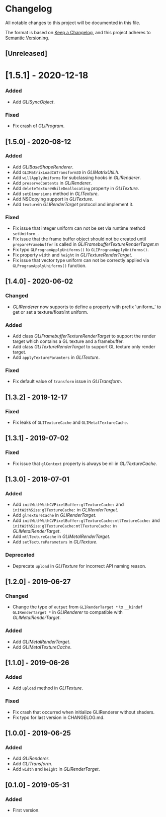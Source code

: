 # Changelog

All notable changes to this project will be documented in this file.

The format is based on [Keep a Changelog](https://keepachangelog.com/en/1.0.0/),
and this project adheres to [Semantic Versioning](https://semver.org/spec/v2.0.0.html).

## [Unreleased]

# [1.5.1] - 2020-12-18

### Added

- Add *GLISyncObject*.

### Fixed

- Fix crash of *GLIProgram*.

## [1.5.0] - 2020-08-12

### Added

- Add *GLIBaseShapeRenderer*.
- Add `GLIMatrixLoadCATransform3D` in *GLIMatrixUtil.h*.
- Add `willApplyUniforms` for subclassing hooks in *GLIRenderer*.
- Add `preserveContents` in *GLIRenderer*.
- Add `deleteTextureWhileDeallocating` property in *GLITexture*.
- Add `setDimensions` method in *GLITexture*.
- Add NSCopying support in *GLITexture*.
- Add `texture`in *GLIRenderTarget* protocol and implement it.

### Fixed

- Fix issue that integer uniform can not be set via runtime method `setUniform_`.
- Fix issue that the frame buffer object should not be created until `prepareFramebuffer` is called in *GLIFramebufferTextureRenderTarget.m*
- Fix typo `GLProgramApplyUniforms()` to `GLIProgramApplyUniforms()`.
- Fix property `width` and `height` in *GLITextureRenderTarget*.
- Fix issue that vector type uniform can not be correctly applied via `GLProgramApplyUniforms()` function.

## [1.4.0] - 2020-06-02

### Changed

- *GLIRenderer* now supports to define a property with prefix 'uniform_' to get or set a texture/float/int uniform.

### Added

- Add class *GLIFramebufferTextureRenderTarget* to support the render target which contains a GL texture and a framebuffer.
- Add class *GLITextureRenderTarget* to support GL texture only render target.
- Add `applyTextureParamters` in *GLITexture*.

### Fixed

- Fix default value of `transform` issue in *GLITransform*.

## [1.3.2] - 2019-12-17

### Fixed

- Fix leaks of `GLITextureCache` and `GLIMetalTextureCache`.

## [1.3.1] - 2019-07-02

### Fixed

- Fix issue that `glContext` property is always be nil in *GLITextureCache*.

## [1.3.0] - 2019-07-01

### Added

- Add `initWithWithCVPixelBuffer:glTextureCache:` and `initWithSize:glTextureCache:` in *GLIRenderTarget*.
- Add `glTextureCache` in *GLIRenderTarget*.
- Add `initWithWithCVPixelBuffer:glTextureCache:mtlTextureCache:` and `initWithSize:glTextureCache:mtlTextureCache:` in *GLIMetalRenderTarget*.
- Add `mtlTextureCache` in *GLIMetalRenderTarget*.
- Add `setTextureParameters` in *GLITexture*.

### Deprecated

- Deprecate `upload` in *GLITexture* for incorrect API naming reason.

## [1.2.0] - 2019-06-27

### Changed

- Change the type of `output` from `GLIRenderTarget *` to `__kindof GLIRenderTarget *` in *GLIRenderer* to compatible with *GLIMetalRenderTarget*.

### Added

- Add *GLIMetalRenderTarget*.
- Add *GLIMetalTextureCache*.

## [1.1.0] - 2019-06-26

### Added

- Add `upload` method in *GLITexture*.

### Fixed

- Fix crash that occurred when initialize GLIRenderer without shaders.
- Fix typo for last version in CHANGELOG.md.

## [1.0.0] - 2019-06-25

### Added

- Add *GLIRenderer*.
- Add *GLITransform*.
- Add `width` and `height` in *GLIRenderTarget*.

## [0.1.0] - 2019-05-31

### Added

- First version.
